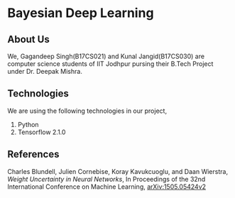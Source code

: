 Bayesian Deep Learning
======================

About Us
--------

We, Gagandeep Singh(B17CS021) and Kunal Jangid(B17CS030) are computer science students of IIT Jodhpur pursing their B.Tech Project under Dr. Deepak Mishra.

Technologies
------------

We are using the following technologies in our project,

1. Python
2. Tensorflow 2.1.0

References
----------

Charles Blundell, Julien Cornebise, Koray Kavukcuoglu, and Daan Wierstra, *Weight Uncertainty in Neural Networks*, In Proceedings of the 32nd International Conference on Machine Learning, [arXiv:1505.05424v2](https://arxiv.org/abs/1505.05424v2)
